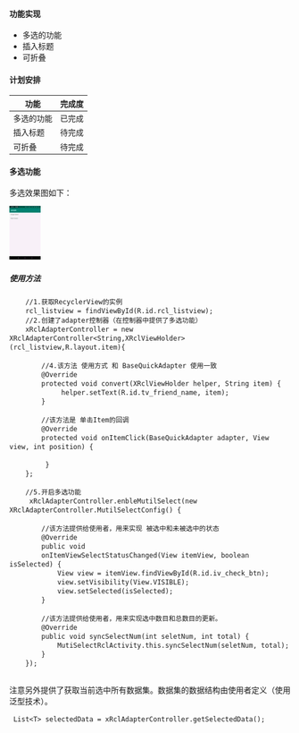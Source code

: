 #### 功能实现
* 多选的功能
* 插入标题
* 可折叠
#### 计划安排

功能| 完成度
---|---
多选的功能 | 已完成
插入标题 | 待完成
可折叠| 待完成

#### 多选功能
多选效果图如下：

![多选](https://github.com/zfcjava/XFunctionRecyclerview/blob/master/gif/mutiselect.gif)

##### 使用方法


```
    //1.获取RecyclerView的实例
    rcl_listview = findViewById(R.id.rcl_listview);
    //2.创建了adapter控制器（在控制器中提供了多选功能）
    xRclAdapterController = new XRclAdapterController<String,XRclViewHolder>(rcl_listview,R.layout.item){
            
        //4.该方法 使用方式 和 BaseQuickAdapter 使用一致
        @Override
        protected void convert(XRclViewHolder helper, String item) {
             helper.setText(R.id.tv_friend_name, item);
        }
        
        //该方法是 单击Item的回调
        @Override
        protected void onItemClick(BaseQuickAdapter adapter, View view, int position) {

         }
    };
    
    //5.开启多选功能
     xRclAdapterController.enbleMutilSelect(new XRclAdapterController.MutilSelectConfig() {
        
        //该方法提供给使用者，用来实现 被选中和未被选中的状态
        @Override
        public void
        onItemViewSelectStatusChanged(View itemView, boolean isSelected) {
            View view = itemView.findViewById(R.id.iv_check_btn);
            view.setVisibility(View.VISIBLE);
            view.setSelected(isSelected);
        }

        //该方法提供给使用者，用来实现选中数目和总数目的更新。
        @Override
        public void syncSelectNum(int seletNum, int total) {
            MutiSelectRclActivity.this.syncSelectNum(seletNum, total);
        }
    });
    
```

注意另外提供了获取当前选中所有数据集。数据集的数据结构由使用者定义（使用泛型技术）。

```
 List<T> selectedData = xRclAdapterController.getSelectedData();
```


